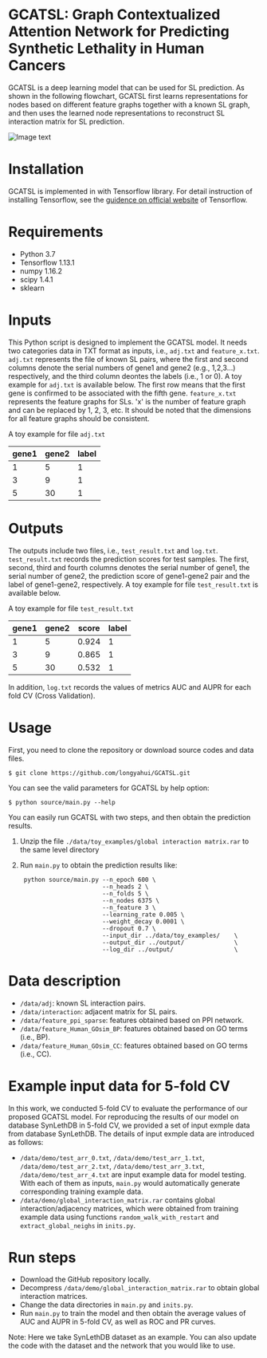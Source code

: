 # GCATSL: Graph Contextualized Attention Network for Predicting Synthetic Lethality in Human Cancers
GCATSL is a deep learning model that can be used for SL prediction. As shown in the following flowchart, GCATSL first learns representations for nodes based on different feature graphs together with a known SL graph, and then uses the learned node representations to reconstruct SL interaction matrix for SL prediction. 

![Image text](https://github.com/longyahui/GCATSL/blob/master/flowchart.jpg)
# Installation
GCATSL is implemented in with Tensorflow library. For detail instruction of installing Tensorflow, see the [guidence on official website](https://www.tensorflow.org/install) of Tensorflow.

# Requirements
* Python 3.7
* Tensorflow 1.13.1
* numpy 1.16.2
* scipy 1.4.1
* sklearn

# Inputs
This Python script is designed to implement the GCATSL model. It needs two categories data in TXT format as inputs, i.e., `adj.txt` and `feature_x.txt`. `adj.txt` represents the file of known SL pairs, where the first and second columns denote the serial numbers of gene1 and gene2 (e.g., 1,2,3...) respectively, and the third column deontes the labels (i.e., 1 or 0). A toy example for `adj.txt` is available below. The first row means that the first gene is confirmed to be associated with the fifth gene. `feature_x.txt` represents the feature graphs for SLs. 'x' is the number of feature graph and can be replaced by 1, 2, 3, etc. It should be noted that the dimensions for all feature graphs should be consistent.

A toy example for file `adj.txt`

gene1|gene2|label
----|----|----|
1|5|1
3|9|1
5|30|1

# Outputs
The outputs include two files, i.e., `test_result.txt` and `log.txt`.  `test_result.txt` records the prediction scores for test samples. The first, second, third and fourth columns denotes the serial number of gene1, the serial number of gene2, the prediction score of gene1-gene2 pair and the label of gene1-gene2, respectively. A toy example for file `test_result.txt` is available below.

A toy example for file `test_result.txt`

gene1|gene2|score|label
----|----|----|----
1|5|0.924|1
3|9|0.865|1
5|30|0.532|1

In addition, `log.txt` records the values of metrics AUC and AUPR for each fold CV (Cross Validation).

# Usage
First, you need to clone the repository or download source codes and data files. 

    $ git clone https://github.com/longyahui/GCATSL.git
 
You can see the valid parameters for GCATSL by help option:

    $ python source/main.py --help

You can easily run GCATSL with two steps, and then obtain the prediction results.
1) Unzip the file `./data/toy_examples/global interaction matrix.rar` to the same level directory
2) Run `main.py` to obtain the prediction results like:

        python source/main.py --n_epoch 600 \
                              --n_heads 2 \
                              --n_folds 5 \
                              --n_nodes 6375 \
                              --n_feature 3 \
                              --learning_rate 0.005 \
                              --weight_decay 0.0001 \
                              --dropout 0.7 \
                              --input_dir ../data/toy_examples/    \
                              --output_dir ../output/              \
                              --log_dir ../output/                 \


# Data description
* `/data/adj`: known SL interaction pairs.
* `/data/interaction`: adjacent matrix for SL pairs.
* `/data/feature_ppi_sparse`: features obtained based on PPI network.
* `/data/feature_Human_GOsim_BP`: features obtained based on GO terms (i.e., BP).
* `/data/feature_Human_GOsim_CC`: features obtained based on GO terms (i.e., CC).

# Example input data for 5-fold CV
In this work, we conducted 5-fold CV to evaluate the performance of our proposed GCATSL model. For reproducing the results of our model on database SynLethDB in 5-fold CV, we provided a set of input exmple data from database SynLethDB. The details of input exmple data are introduced as follows:
* `/data/demo/test_arr_0.txt`, `/data/demo/test_arr_1.txt`, `/data/demo/test_arr_2.txt`, `/data/demo/test_arr_3.txt`, `/data/demo/test_arr_4.txt` are input example data for model testing. With each of them as inputs, `main.py` would automatically generate corresponding training example data.
* `/data/demo/global_interaction_matrix.rar` contains global interaction/adjacency matrices, which were obtained from training example data using functions `random_walk_with_restart` and `extract_global_neighs` in `inits.py`. 

# Run steps
* Download the GitHub repository locally. 
* Decompress `/data/demo/global_interaction_matrix.rar` to obtain global interaction matrices.
* Change the data directories in `main.py` and `inits.py`.
* Run `main.py` to train the model and then obtain the average values of AUC and AUPR in 5-fold CV, as well as ROC and PR curves.

Note: Here we take SynLethDB dataset as an example. You can also update the code with the dataset and the network that you would like to use. 

